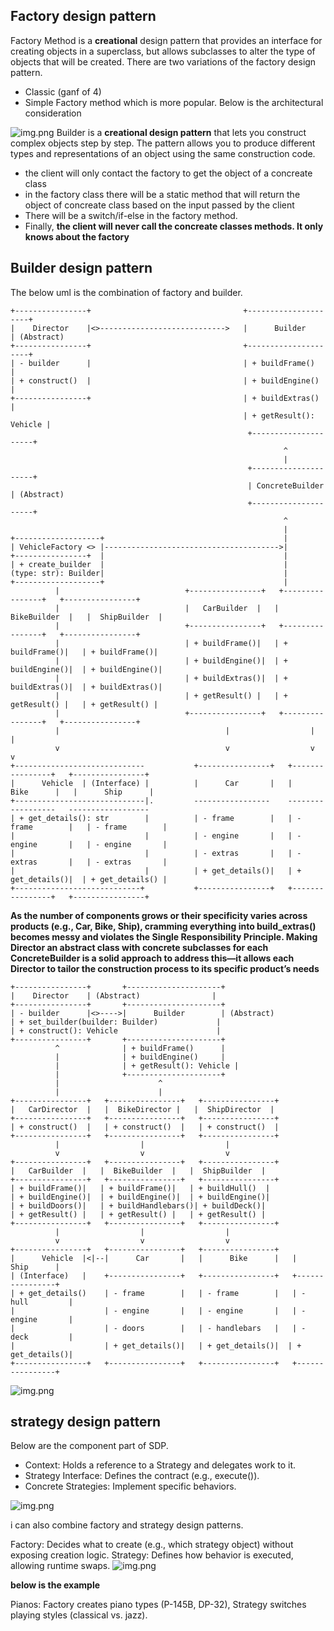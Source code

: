 ## Factory design pattern

Factory Method is a **creational** design pattern that provides an interface for creating objects in a superclass, 
but allows subclasses to alter the type of objects that will be created.
There are two variations of the factory design pattern. 
* Classic (ganf of 4)
* Simple Factory method which is more popular. Below is the architectural consideration


![img.png](images/img.png)
Builder is a **creational design pattern** that lets you construct complex objects step by step. 
The pattern allows you to produce different types and representations of an object using 
the same construction code.

* the client will only contact the factory to get the object of a concreate class
* in the factory class there will be a static method that will return the object of concreate class based on the input passed by the client
* There will be a switch/if-else in the factory method.
* Finally, **the client will never call the concreate classes methods. It only knows about the factory**

## Builder design pattern
The below uml is the combination of factory and builder.

```angular2html
+----------------+                                  +---------------------+
|    Director    |<>---------------------------->   |      Builder        | (Abstract)
+----------------+                                  +---------------------+
| - builder      |                                  | + buildFrame()      |
| + construct()  |                                  | + buildEngine()     |
+----------------+                                  | + buildExtras()     |
                                                    | + getResult(): Vehicle |
                                                     +---------------------+
                                                             ^
                                                             |
                                                     +---------------------+
                                                     | ConcreteBuilder     | (Abstract)
                                                     +---------------------+
                                                             ^
                                                             |
+-------------------+                                        |
| VehicleFactory <> |--------------------------------------->|                     
+----------------+  |                                        |
| + create_builder  |                                        |
(type: str): Builder|                                        |
+-------------------+                                        |
          |                            +----------------+   +----------------+   +----------------+
          |                            |   CarBuilder  |   |  BikeBuilder  |   |  ShipBuilder  |
          |                            +----------------+   +----------------+   +----------------+
          |                            | + buildFrame()|   | + buildFrame()|   | + buildFrame()|
          |                            | + buildEngine()|  | + buildEngine()|  | + buildEngine()|
          |                            | + buildExtras()|  | + buildExtras()|  | + buildExtras()|
          |                            | + getResult() |   | + getResult() |   | + getResult() |
          |                            +----------------+   +----------------+   +----------------+
          |                                     |                  |                  |
          v                                     v                  v                  v
+-----------------------------           +----------------+   +----------------+   +----------------+
|      Vehicle  | (Interface) |          |      Car       |   |      Bike      |   |      Ship      |
+-----------------------------|.         -----------------    ------------------   ------------------
| + get_details(): str        |          | - frame        |   | - frame        |   | - frame        |
|                             |          | - engine       |   | - engine       |   | - engine       |
|                             |          | - extras       |   | - extras       |   | - extras       |
|                             |          | + get_details()|   | + get_details()|  | + get_details() |
+----------------------------+           +----------------+   +----------------+   +----------------+
```

**As the number of components grows or their specificity varies across products 
(e.g., Car, Bike, Ship), cramming everything into build_extras() becomes 
messy and violates the Single Responsibility Principle. Making Director an abstract
class with concrete subclasses for each ConcreteBuilder is a solid approach to address
this—it allows each Director to tailor the construction process to its specific product’s needs**

```angular2html
+----------------+       +---------------------+
|    Director    | (Abstract)                |
+----------------+       +---------------------+
| - builder      |<>---->|      Builder        | (Abstract)
| + set_builder(builder: Builder)             |
| + construct(): Vehicle                      |
+----------------+       +---------------------+
          ^              | + buildFrame()      |
          |              | + buildEngine()     |
          |              | + getResult(): Vehicle |
          |              +---------------------+
          |                      ^
          |                      |
+----------------+   +----------------+   +----------------+
|   CarDirector  |   |  BikeDirector |   |  ShipDirector  |
+----------------+   +----------------+   +----------------+
| + construct()  |   | + construct()  |   | + construct()  |
+----------------+   +----------------+   +----------------+
          |                  |                  |
          v                  v                  v
+----------------+   +----------------+   +----------------+
|   CarBuilder  |   |  BikeBuilder  |   |  ShipBuilder  |
+----------------+   +----------------+   +----------------+
| + buildFrame()|   | + buildFrame()|   | + buildHull()  |
| + buildEngine()|  | + buildEngine()|  | + buildEngine()|
| + buildDoors()|   | + buildHandlebars()| + buildDeck()|
| + getResult() |   | + getResult() |   | + getResult() |
+----------------+   +----------------+   +----------------+
          |                  |                  |
          v                  v                  v
+----------------+   +----------------+   +----------------+
|      Vehicle  |<|--|      Car       |   |      Bike      |   |      Ship      |
| (Interface)   |    +----------------+   +----------------+   +----------------+
| + get_details()    | - frame        |   | - frame        |   | - hull         |
|                    | - engine       |   | - engine       |   | - engine       |
|                    | - doors        |   | - handlebars   |   | - deck         |
|                    | + get_details()|   | + get_details()|  | + get_details()|
+----------------+   +----------------+   +----------------+   +----------------+
```
![img.png](images/img_2.png)

## strategy design pattern

Below are the component part of SDP.

* Context: Holds a reference to a Strategy and delegates work to it.
* Strategy Interface: Defines the contract (e.g., execute()).
* Concrete Strategies: Implement specific behaviors.


![img.png](images/img_3.png)

i can also combine factory and strategy design patterns.

Factory: Decides what to create (e.g., which strategy object) without exposing creation logic.
Strategy: Defines how behavior is executed, allowing runtime swaps.
![img.png](images/img_4.png)

**below is the example**

Pianos: Factory creates piano types (P-145B, DP-32), 
        Strategy switches playing styles (classical vs. jazz).



